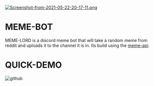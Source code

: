 [![Screenshot-from-2021-05-22-20-17-11.png](https://i.postimg.cc/SxXP9TLr/Screenshot-from-2021-05-22-20-17-11.png)](https://postimg.cc/XrbxSgzG)

# MEME-BOT
MEME-LORD is a discord meme bot that will take a random meme from reddit and uploads it to the channel it is in. Its build using the [meme-api](https://meme-api.herokuapp.com/gimme).

# QUICK-DEMO

![github](https://media.giphy.com/media/aKvJujC0bRWjYybtwA/giphy.gif)

